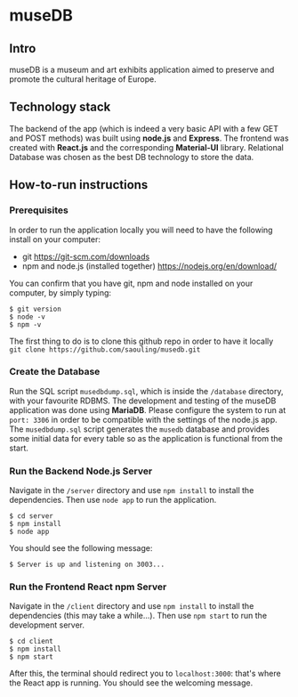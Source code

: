 # museDB

## Intro

museDB is a museum and art exhibits application aimed to preserve and promote the cultural heritage of Europe.

## Technology stack

The backend of the app (which is indeed a very basic API with a few GET and POST methods) was built using **node.js** and **Express**. The frontend was created with **React.js** and the corresponding **Material-UI** library. Relational Database was chosen as the best DB technology to store the data.

## How-to-run instructions

### Prerequisites

In order to run the application locally you will need to have the following install on your computer:

- git https://git-scm.com/downloads
- npm and node.js (installed together) https://nodejs.org/en/download/

You can confirm that you have git, npm and node installed on your computer, by simply typing:

```shell
$ git version
$ node -v
$ npm -v
```

The first thing to do is to clone this github repo in order to have it locally  
`git clone https://github.com/saouling/musedb.git`

### Create the Database

Run the SQL script `musedbdump.sql`, which is inside the `/database` directory, with your favourite RDBMS. The development and testing of the museDB application was done using **MariaDB**. Please configure the system to run at `port: 3306` in order to be compatible with the settings of the node.js app.  
The `musedbdump.sql` script generates the `musedb` database and provides some initial data for every table so as the application is functional from the start.

### Run the Backend Node.js Server

Navigate in the `/server` directory and use `npm install` to install the dependencies. Then use `node app` to run the application.

```shell
$ cd server
$ npm install
$ node app
```

You should see the following message:

```shell
$ Server is up and listening on 3003...
```

### Run the Frontend React npm Server

Navigate in the `/client` directory and use `npm install` to install the dependencies (this may take a while...). Then use `npm start` to run the development server.

```shell
$ cd client
$ npm install
$ npm start
```

After this, the terminal should redirect you to `localhost:3000`: that's where the React app is running. You should see the welcoming message.
